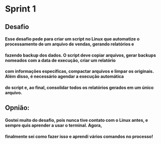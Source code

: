 # Sprint 1
## Desafio
#### Esse desafio pede para criar um script no Linux que automatize o processamento de um arquivo de vendas, gerando relatórios e 
#### fazendo backup dos dados. O script deve copiar arquivos, gerar backups nomeados com a data de execução, criar um relatório 
#### com informações específicas, compactar arquivos e limpar os originais. Além disso, é necessário agendar a execução automática 
#### do script e, ao final, consolidar todos os relatórios gerados em um único arquivo.

## Opnião:
#### Gostei muito do desafio, pois nunca tive contato com o Linux antes, e sempre quis aprender a usar o terminal. Agora, 
#### finalmente sei como fazer isso e aprendi vários comandos no processo!
